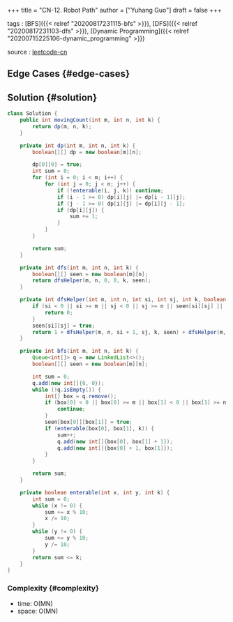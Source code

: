 +++
title = "CN-12. Robot Path"
author = ["Yuhang Guo"]
draft = false
+++

tags
: [BFS]({{< relref "20200817231115-bfs" >}}), [DFS]({{< relref "20200817231103-dfs" >}}), [Dynamic Programming]({{< relref "20200715225106-dynamic_programming" >}})

source
: [leetcode-cn](https://leetcode-cn.com/problems/ji-qi-ren-de-yun-dong-fan-wei-lcof/)


## Edge Cases {#edge-cases}


## Solution {#solution}

```java
class Solution {
    public int movingCount(int m, int n, int k) {
        return dp(m, n, k);
    }

    private int dp(int m, int n, int k) {
        boolean[][] dp = new boolean[m][n];

        dp[0][0] = true;
        int sum = 0;
        for (int i = 0; i < m; i++) {
            for (int j = 0; j < n; j++) {
                if (!enterable(i, j, k)) continue;
                if (i - 1 >= 0) dp[i][j] |= dp[i - 1][j];
                if (j - 1 >= 0) dp[i][j] |= dp[i][j - 1];
                if (dp[i][j]) {
                    sum += 1;
                }
            }
        }

        return sum;
    }

    private int dfs(int m, int n, int k) {
        boolean[][] seen = new boolean[m][n];
        return dfsHelper(m, n, 0, 0, k, seen);
    }

    private int dfsHelper(int m, int n, int si, int sj, int k, boolean[][] seen) {
        if (si < 0 || si >= m || sj < 0 || sj >= n || seen[si][sj] || !enterable(si, sj, k)) {
            return 0;
        }
        seen[si][sj] = true;
        return 1 + dfsHelper(m, n, si + 1, sj, k, seen) + dfsHelper(m, n, si, sj + 1, k, seen);
    }

    private int bfs(int m, int n, int k) {
        Queue<int[]> q = new LinkedList<>();
        boolean[][] seen = new boolean[m][n];

        int sum = 0;
        q.add(new int[]{0, 0});
        while (!q.isEmpty()) {
            int[] box = q.remove();
            if (box[0] < 0 || box[0] >= m || box[1] < 0 || box[1] >= n || seen[box[0]][box[1]]) {
                continue;
            }
            seen[box[0]][box[1]] = true;
            if (enterable(box[0], box[1], k)) {
                sum++;
                q.add(new int[]{box[0], box[1] + 1});
                q.add(new int[]{box[0] + 1, box[1]});
            }
        }

        return sum;
    }

    private boolean enterable(int x, int y, int k) {
        int sum = 0;
        while (x != 0) {
            sum += x % 10;
            x /= 10;
        }
        while (y != 0) {
            sum += y % 10;
            y /= 10;
        }
        return sum <= k;
    }
}
```


### Complexity {#complexity}

-   time: O(MN)
-   space: O(MN)
